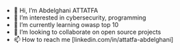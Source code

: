 - 👋 Hi, I’m Abdelghani ATTATFA
- 👀 I’m interested in cybersecurity, programming
- 🌱 I’m currently learning owasp top 10
- 💞️ I’m looking to collaborate on open source projects
- 📫 How to reach me [linkedin.com/in/attatfa-abdelghani]


<!---
AegAtt/AegAtt is a ✨ special ✨ repository because its `README.md` (this file) appears on your GitHub profile.
You can click the Preview link to take a look at your changes.
--->

